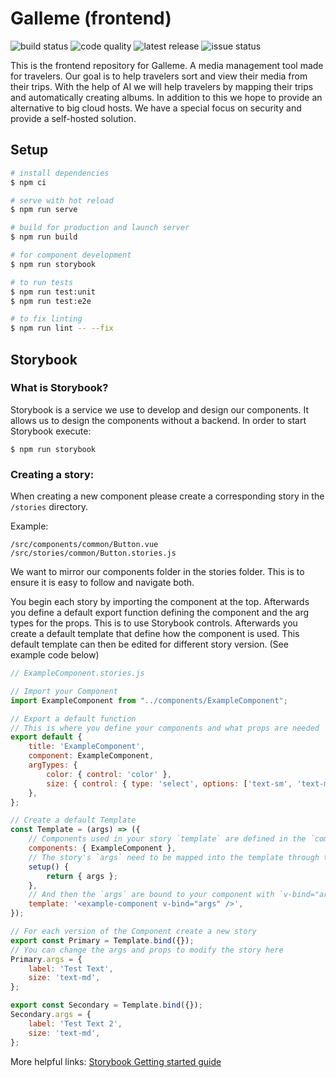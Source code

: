 # Galleme (frontend)
![build status](https://img.shields.io/github/workflow/status/Galleme/frontend/Frontend?style=for-the-badge)
![code quality](https://img.shields.io/codacy/grade/fd19d9776f2b497597ad19c73efa1fba?style=for-the-badge)
![latest release](https://img.shields.io/github/v/release/Galleme/frontend?color=%23ff5500&include_prereleases&style=for-the-badge)
![issue status](https://img.shields.io/github/issues-raw/Galleme/frontend?color=%23ff5500&style=for-the-badge)

This is the frontend repository for Galleme. A media management tool made for travelers.
Our goal is to help travelers sort and view their media from their trips. With the help of 
AI we will help travelers by mapping their trips and automatically creating albums. 
In addition to this we hope to provide an alternative to big cloud hosts. We have a special focus
on security and provide a self-hosted solution.

## Setup

```bash
# install dependencies
$ npm ci

# serve with hot reload
$ npm run serve

# build for production and launch server
$ npm run build

# for component development
$ npm run storybook

# to run tests
$ npm run test:unit
$ npm run test:e2e

# to fix linting
$ npm run lint -- --fix
```

## Storybook

### What is Storybook?
Storybook is a service we use to develop and design our components. 
It allows us to design the components without a backend. In order to start Storybook execute:

`$ npm run storybook`

### Creating a story:
When creating a new component please create a corresponding story in the `/stories` directory.

Example:
```
/src/components/common/Button.vue
/src/stories/common/Button.stories.js
```

We want to mirror our components folder in the stories folder. This is to ensure it is easy to follow and navigate both.

You begin each story by importing the component at the top. Afterwards you define a default
export function defining the component and the arg types for the props. This is to use Storybook controls.
Afterwards you create a default template that define how the component is used. This default template can then 
be edited for different story version. (See example code below)

```js
// ExampleComponent.stories.js

// Import your Component
import ExampleComponent from "../components/ExampleComponent";

// Export a default function
// This is where you define your components and what props are needed
export default {
    title: 'ExampleComponent',
    component: ExampleComponent,
    argTypes: {
        color: { control: 'color' },
        size: { control: { type: 'select', options: ['text-sm', 'text-md', 'text-xl'] } },
    },
};

// Create a default Template
const Template = (args) => ({
    // Components used in your story `template` are defined in the `components` object
    components: { ExampleComponent },
    // The story's `args` need to be mapped into the template through the `setup()` method
    setup() {
        return { args };
    },
    // And then the `args` are bound to your component with `v-bind="args"`
    template: '<example-component v-bind="args" />',
});

// For each version of the Component create a new story
export const Primary = Template.bind({});
// You can change the args and props to modify the story here
Primary.args = {
    label: 'Test Text',
    size: 'text-md',
};

export const Secondary = Template.bind({});
Secondary.args = {
    label: 'Test Text 2',
    size: 'text-md',
};
```

More helpful links: [Storybook Getting started guide](https://storybook.js.org/docs/vue/writing-stories/introduction)
